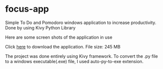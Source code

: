 # focus-app
Simple To Do and Pomodoro windows application to increase productivity. Done by using Kivy Python Library

Here are some screen shots of the application in use


Click [here](https://docs.google.com/spreadsheets/d/1qtzKmnrqidI9ABkoYiZAiNyZ6-mkR11HCO9q8gXPYWI/edit?usp=sharing) to download the application.
File size: 245 MB

The project was done entirely using Kivy framework. To convert the .py file to a windows executable(.exe) file, I used auto-py-to-exe extension.
